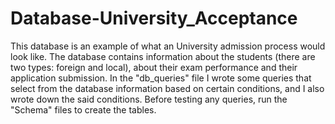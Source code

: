 # Database-University_Acceptance
This database is an example of what an University admission process would look like. The database contains information about the students (there are two types: foreign and local), 
about their exam performance and their application submission. In the "db_queries" file I wrote some queries that select from the database information based on certain conditions, and I also wrote down the said conditions. Before testing any queries, run the "Schema" files to create the tables.

